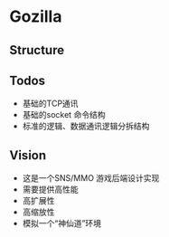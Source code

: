 Gozilla
=======

## Structure

## Todos
* 基础的TCP通讯 
* 基础的socket 命令结构 
* 标准的逻辑、数据通讯逻辑分拆结构

## Vision
* 这是一个SNS/MMO 游戏后端设计实现
* 需要提供高性能
* 高扩展性
* 高缩放性
* 模拟一个“神仙道”环境
